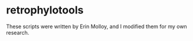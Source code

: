 retrophylotools
================

These scripts were written by Erin Molloy, and I modified them for my own research.